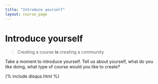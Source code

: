 ```yaml
---
title: "Introduce yourself"
layout: course_page
---
```


# Introduce yourself

> Creating a course **is** creating a community

Take a moment to introduce yourself. Tell us about yourself, what do you like doing, what type of course would you like to create?

{% include disqus.html %}
